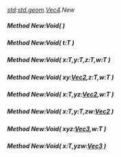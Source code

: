 _[std](../../modules/std/std-module.md):[std.geom](../../modules/std/std-geom.md).[Vec4<T>](../../modules/std/std-geom-vec4.md).New_
##### Method New:Void(  )
##### Method New:Void( t:T )
##### Method New:Void( x:T,y:T,z:T,w:T )
##### Method New:Void( xy:[Vec2](../../modules/std/std-geom-vec2.md)<T>,z:T,w:T )
##### Method New:Void( x:T,yz:[Vec2](../../modules/std/std-geom-vec2.md)<T>,w:T )
##### Method New:Void( x:T,y:T,zw:[Vec2](../../modules/std/std-geom-vec2.md)<T> )
##### Method New:Void( xyz:[Vec3](../../modules/std/std-geom-vec3.md)<T>,w:T )
##### Method New:Void( x:T,yzw:[Vec3](../../modules/std/std-geom-vec3.md)<T> )
